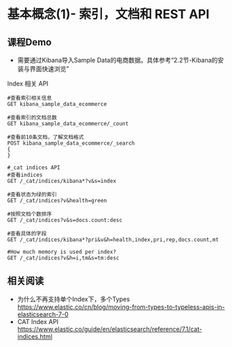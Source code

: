 # 基本概念(1)- 索引，文档和 REST API

## 课程Demo
- 需要通过Kibana导入Sample Data的电商数据。具体参考“2.2节-Kibana的安装与界面快速浏览”

Index 相关 API
```
#查看索引相关信息
GET kibana_sample_data_ecommerce

#查看索引的文档总数
GET kibana_sample_data_ecommerce/_count

#查看前10条文档，了解文档格式
POST kibana_sample_data_ecommerce/_search
{
}

#_cat indices API
#查看indices
GET /_cat/indices/kibana*?v&s=index

#查看状态为绿的索引
GET /_cat/indices?v&health=green

#按照文档个数排序
GET /_cat/indices?v&s=docs.count:desc

#查看具体的字段
GET /_cat/indices/kibana*?pri&v&h=health,index,pri,rep,docs.count,mt

#How much memory is used per index?
GET /_cat/indices?v&h=i,tm&s=tm:desc

```


## 相关阅读
- 为什么不再支持单个Index下，多个Types https://www.elastic.co/cn/blog/moving-from-types-to-typeless-apis-in-elasticsearch-7-0
- CAT Index API https://www.elastic.co/guide/en/elasticsearch/reference/7.1/cat-indices.html
